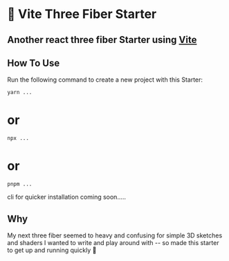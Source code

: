 # :ice_cube: Vite Three Fiber Starter

## Another react three fiber Starter using [Vite](https://vitejs.dev/)

## How To Use

Run the following command to create a new project with this Starter:

```
yarn ...
```

# or

```
npx ...
```

# or

```
pnpm ...
```

cli for quicker installation coming soon.....

## Why

My next three fiber seemed to heavy and confusing for simple 3D sketches and shaders I wanted to write and play around with -- so made this starter to get up and running quickly 🎨
